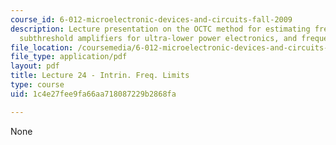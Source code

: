 ```yaml
---
course_id: 6-012-microelectronic-devices-and-circuits-fall-2009
description: Lecture presentation on the OCTC method for estimating frequency response,
  subthreshold amplifiers for ultra-lower power electronics, and frequency performance.
file_location: /coursemedia/6-012-microelectronic-devices-and-circuits-fall-2009/1c4e27fee9fa66aa718087229b2868fa_MIT6_012F09_lec24.pdf
file_type: application/pdf
layout: pdf
title: Lecture 24 - Intrin. Freq. Limits
type: course
uid: 1c4e27fee9fa66aa718087229b2868fa

---
```

None